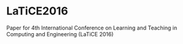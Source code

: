# LaTiCE2016
Paper for 4th International Conference on Learning and Teaching in Computing and Engineering (LaTiCE 2016)

